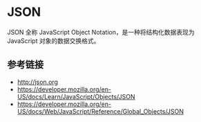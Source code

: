# JSON

JSON 全称 JavaScript Object Notation，是一种将结构化数据表现为 JavaScript 对象的数据交换格式。

## 参考链接
* http://json.org
* https://developer.mozilla.org/en-US/docs/Learn/JavaScript/Objects/JSON
* https://developer.mozilla.org/en-US/docs/Web/JavaScript/Reference/Global_Objects/JSON

